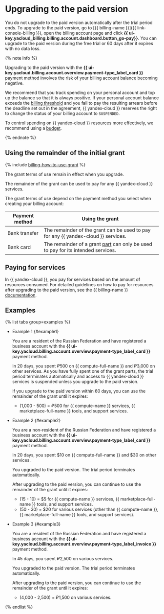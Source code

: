 # Upgrading to the paid version

You do not upgrade to the paid version automatically after the trial period ends. To upgrade to the paid version, go to [{{ billing-name }}]({{ link-console-billing }}), open the billing account page and click **{{ ui-key.yacloud_billing.billing.account.dashboard.button_go-pay}}**. You can upgrade to the paid version during the free trial or 60 days after it expires with no data loss.

{% note info %}

Upgrading to the paid version with the **{{ ui-key.yacloud.billing.account.overview.payment-type_label_card }}** payment method involves the risk of your billing account balance becoming negative.

We recommend that you track spending on your personal account and top up the balance so that it is always positive. If your personal account balance exceeds the [billing threshold](../../../billing/concepts/billing-threshold.md) and you fail to pay the resulting arrears before the deadline set out in the agreement, {{ yandex-cloud }} reserves the right to change the status of your billing account to `SUSPENDED`.

To control spending on {{ yandex-cloud }} resources more effectively, we recommend using a [budget](../../../billing/concepts/budget.md).

{% endnote %}

## Using the remainder of the initial grant

{% include [billing-how-to-use-grant](../../../_includes/billing-how-to-use-grant.md) %}


The grant terms of use remain in effect when you upgrade.

The remainder of the grant can be used to pay for any {{ yandex-cloud }} services.


The grant terms of use depend on the payment method you select when creating your billing account:

| Payment method | Using the grant |
| ----- | ----- |
| Bank transfer | The remainder of the grant can be used to pay for any {{ yandex-cloud }} services. |
| Bank card | The remainder of a grant [part](../../usage-grant.md) can only be used to pay for its intended services. |




## Paying for services

In {{ yandex-cloud }}, you pay for services based on the amount of resources consumed. For detailed guidelines on how to pay for resources after upgrading to the paid version, see the {{ billing-name }} [documentation](../../../billing/).


## Examples

{% list tabs group=examples %}

- Example 1 {#example1}

   You are a resident of the Russian Federation and have registered a business account with the **{{ ui-key.yacloud.billing.account.overview.payment-type_label_card }}** payment method.

   In 20 days, you spent ₽500 on {{ compute-full-name }} and ₽3,000 on other services. As you have fully spent one of the grant parts, the trial period terminates automatically and access to {{ yandex-cloud }} services is suspended unless you upgrade to the paid version.

   If you upgrade to the paid version within 60 days, you can use the remainder of the grant until it expires:
   - (1,000 - 500) = ₽500 for {{ compute-name }} services, {{ marketplace-full-name }} tools, and support services.

- Example 2 {#example2}

   You are a non-resident of the Russian Federation and have registered a business account with the **{{ ui-key.yacloud.billing.account.overview.payment-type_label_card }}** payment method.

   In 20 days, you spent $10 on {{ compute-full-name }} and $30 on other services.

   You upgraded to the paid version. The trial period terminates automatically.

   After upgrading to the paid version, you can continue to use the remainder of the grant until it expires:
   - (15 - 10) = $5 for {{ compute-name }} services, {{ marketplace-full-name }} tools, and support services.
   - (50 - 30) = $20 for various services (other than {{ compute-name }}, {{ marketplace-full-name }} tools, and support services).

- Example 3 {#example3}

   You are a resident of the Russian Federation and have registered a business account with the **{{ ui-key.yacloud.billing.account.overview.payment-type_label_invoice }}** payment method.

   In 45 days, you spent ₽2,500 on various services.

   You upgraded to the paid version. The trial period terminates automatically.

   After upgrading to the paid version, you can continue to use the remainder of the grant until it expires:
   - (4,000 - 2,500) = ₽1,500 on various services.

{% endlist %}
